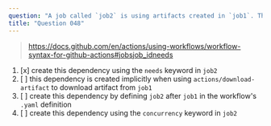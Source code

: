 ```yaml
---
question: "A job called `job2` is using artifacts created in `job1`. Therefore it's important to make sure `job1` finishes before `job2` starts looking for the artifacts. How should you create that dependency?"
title: "Question 048"
---
```



> https://docs.github.com/en/actions/using-workflows/workflow-syntax-for-github-actions#jobsjob_idneeds

1. [x] create this dependency using the `needs` keyword in `job2`
1. [ ] this dependency is created implicitly when using `actions/download-artifact` to download artifact from `job1`
1. [ ] create this dependency by defining `job2` after `job1` in the workflow's `.yaml` definition
1. [ ] create this dependency using the `concurrency` keyword in `job2`
